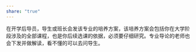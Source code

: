 ```yaml
---
share: "true"
---
```


在开学后导员，导生或班长会发该专业的培养方案，该培养方案会包括你在大学阶段涉及的全部课程，也是你后续选课的依据，必须要仔细研究。专业导论的老师也会下发并做解读，看不懂的可以去问导生。